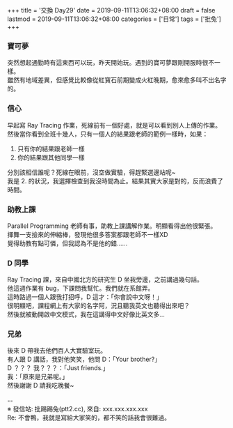 +++
title = '交換 Day29'
date = 2019-09-11T13:06:32+08:00
draft = false
lastmod = 2019-09-11T13:06:32+08:00
categories = ['日常']
tags = ['批兔']
+++
### 寶可夢
突然想起通勤時有這東西可以玩，昨天開始玩。遇到的寶可夢跟剛開服時很不一樣。<br>
雖然有地域差異，但感覺比較像從紅寶石前期變成火紅晚期，愈來愈多叫不出名字的。<br>
### 信心
早起寫 Ray Tracing 作業，死線前有一個好處，就是可以看到別人上傳的作業。<br>
然後當你看到全班十幾人，只有一個人的結果跟老師的範例一樣時，如果：<br>
1. 只有你的結果跟老師一樣<br>
2. 你的結果跟其他同學一樣<br>

分別該相信誰呢？死線在眼前，沒空做實驗，得趕緊選邊站呢~<br>
我是 2. 的狀況，我選擇檢查到我沒時間為止。結果其實大家是對的，反而浪費了時間。<br>
### 助教上課
Parallel Programming 老師有事，助教上課講解作業。明顯看得出他很緊張。<br>
揮舞一支撿來的伸縮棒，發現他很多答案都跟老師不一樣XD<br>
覺得助教有點可憐，但我認為不是他的錯......<br>
### D 同學
Ray Tracing 課，來自中國北方的研究生 D 坐我旁邊，之前講過幾句話。<br>
他這週作業有 bug，下課問我幫忙。我們就在系館弄。<br>
這時路過一個人跟我打招呼，D 這才：「你會說中文呀！」<br>
很明顯吧，課程網上有大家的名字阿，況且聽我英文也聽得出來吧？<br>
然後就被動開啟中文模式，我在這講得中文好像比英文多...<br>
### 兄弟
後來 D 帶我去他們百人大實驗室玩。<br>
有人跟 D 講話，我對他笑笑，他問 D：「Your brother?」<br>
D ？？？ 我？？？：「Just friends.」<br>
我：「原來是兄弟呢。」<br>
然後謝謝 D 請我吃晚餐~<br>
<br>
--<br>
※ 發信站: 批踢踢兔(ptt2.cc), 來自: xxx.xxx.xxx.xxx<br>
Re: 不會鴨，我就是寫給大家笑的，都不笑的話我會很難過。<br>
